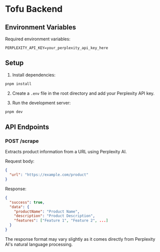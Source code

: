 # Tofu Backend

## Environment Variables

Required environment variables:
```
PERPLEXITY_API_KEY=your_perplexity_api_key_here
```

## Setup

1. Install dependencies:
```bash
pnpm install
```

2. Create a `.env` file in the root directory and add your Perplexity API key.

3. Run the development server:
```bash
pnpm dev
```

## API Endpoints

### POST /scrape
Extracts product information from a URL using Perplexity AI.

Request body:
```json
{
  "url": "https://example.com/product"
}
```

Response:
```json
{
  "success": true,
  "data": {
    "productName": "Product Name",
    "description": "Product Description",
    "features": ["Feature 1", "Feature 2", ...]
  }
}
```

The response format may vary slightly as it comes directly from Perplexity AI's natural language processing.
